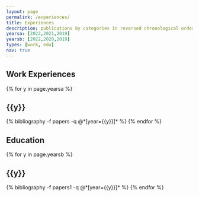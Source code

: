 ```yaml
---
layout: page
permalink: /experiences/
title: Experiences
description: publications by categories in reversed chronological order. generated by jekyll-scholar.
yearsa: [2022,2021,2019]
yearsb: [2022,2020,2019]
types: [work, edu]
nav: true
---
```


<div class="publications">
<h2 class="category">Work Experiences</h2>
{% for y in page.yearsa %}
  <h2 class="year">{{y}}</h2>
  {% bibliography -f papers -q @*[year={{y}}]* %}
{% endfor %}

</div>

<div class="publications">
<h2 class="category">Education</h2>
{% for y in page.yearsb %}
  <h2 class="year">{{y}}</h2>
  {% bibliography -f papers1 -q @*[year={{y}}]* %}
{% endfor %}

</div>
